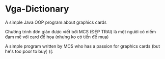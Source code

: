 # Vga-Dictionary
A simple Java OOP program about graphics cards


Chương trình đơn giản được viết bởi MCS (ĐẸP TRAI) là một người có niềm đam mê với card đồ họa (nhưng ko có tiền để mua)

A simple program written by MCS who has a passion for graphics cards (but he's too poor to buy) ((:
